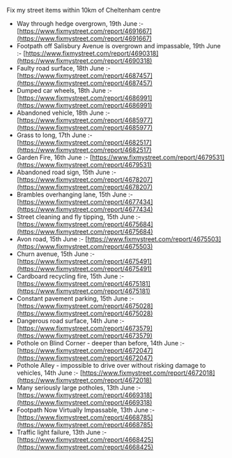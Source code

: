 Fix my street items within 10km of Cheltenham centre

<!-- fix_marker starts -->

- Way through hedge overgrown, 19th June :- [https://www.fixmystreet.com/report/4691667](https://www.fixmystreet.com/report/4691667)
- Footpath off Salisbury Avenue is overgrown and impassable, 19th June :- [https://www.fixmystreet.com/report/4690318](https://www.fixmystreet.com/report/4690318)
- Faulty road surface, 18th June :- [https://www.fixmystreet.com/report/4687457](https://www.fixmystreet.com/report/4687457)
- Dumped car wheels, 18th June :- [https://www.fixmystreet.com/report/4686991](https://www.fixmystreet.com/report/4686991)
- Abandoned vehicle, 18th June :- [https://www.fixmystreet.com/report/4685977](https://www.fixmystreet.com/report/4685977)
- Grass to long, 17th June :- [https://www.fixmystreet.com/report/4682517](https://www.fixmystreet.com/report/4682517)
- Garden Fire, 16th June :- [https://www.fixmystreet.com/report/4679531](https://www.fixmystreet.com/report/4679531)
- Abandoned road sign, 15th June :- [https://www.fixmystreet.com/report/4678207](https://www.fixmystreet.com/report/4678207)
- Brambles overhanging lane, 15th June :- [https://www.fixmystreet.com/report/4677434](https://www.fixmystreet.com/report/4677434)
- Street cleaning and fly tipping, 15th June :- [https://www.fixmystreet.com/report/4675684](https://www.fixmystreet.com/report/4675684)
- Avon road, 15th June :- [https://www.fixmystreet.com/report/4675503](https://www.fixmystreet.com/report/4675503)
- Churn avenue, 15th June :- [https://www.fixmystreet.com/report/4675491](https://www.fixmystreet.com/report/4675491)
- Cardboard recycling fire, 15th June :- [https://www.fixmystreet.com/report/4675181](https://www.fixmystreet.com/report/4675181)
- Constant pavement parking, 15th June :- [https://www.fixmystreet.com/report/4675028](https://www.fixmystreet.com/report/4675028)
- Dangerous road surface, 14th June :- [https://www.fixmystreet.com/report/4673579](https://www.fixmystreet.com/report/4673579)
- Pothole on Blind Corner - deeper than before, 14th June :- [https://www.fixmystreet.com/report/4672047](https://www.fixmystreet.com/report/4672047)
- Pothole Alley - impossible to drive over without risking damage to vehicles, 14th June :- [https://www.fixmystreet.com/report/4672018](https://www.fixmystreet.com/report/4672018)
- Many seriously large potholes, 13th June :- [https://www.fixmystreet.com/report/4669318](https://www.fixmystreet.com/report/4669318)
- Footpath Now Virtually Impassable, 13th June :- [https://www.fixmystreet.com/report/4668785](https://www.fixmystreet.com/report/4668785)
- Traffic light failure, 13th June :- [https://www.fixmystreet.com/report/4668425](https://www.fixmystreet.com/report/4668425)

<!-- fix_marker ends -->